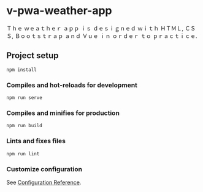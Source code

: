 # v-pwa-weather-app

Ｔｈｅ ｗｅａｔｈｅｒ ａｐｐ ｉｓ ｄｅｓｉｇｎｅｄ ｗｉｔｈ ＨＴＭＬ, ＣＳＳ, Ｂｏｏｔｓｔｒａｐ ａｎｄ Ｖｕｅ ｉｎ ｏｒｄｅｒ ｔｏ ｐｒａｃｔｉｃｅ.


## Project setup
```
npm install
```

### Compiles and hot-reloads for development
```
npm run serve
```

### Compiles and minifies for production
```
npm run build
```

### Lints and fixes files
```
npm run lint
```

### Customize configuration
See [Configuration Reference](https://cli.vuejs.org/config/).

